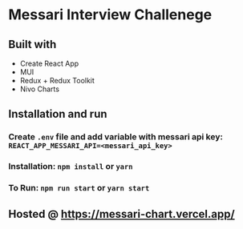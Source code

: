 # Messari Interview Challenege

## Built with

- Create React App
- MUI
- Redux + Redux Toolkit
- Nivo Charts

## Installation and run

### Create `.env` file and add variable with messari api key: `REACT_APP_MESSARI_API=<messari_api_key>`

### Installation: `npm install` or `yarn`

### To Run: `npm run start` or `yarn start`

## Hosted @ https://messari-chart.vercel.app/
